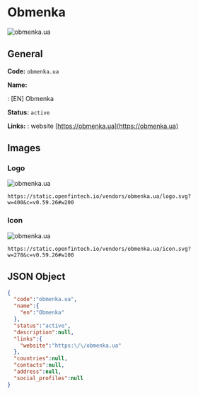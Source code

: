 
# Obmenka 
![obmenka.ua](https://static.openfintech.io/vendors/obmenka.ua/logo.svg?w=400&c=v0.59.26#w200)  

## General 
 
**Code:** `obmenka.ua` 
 
**Name:** 
 
:	[EN] Obmenka 
 
**Status:** `active` 
 
**Links:** 
: website [https://obmenka.ua](https://obmenka.ua) 
 

## Images 

### Logo 
 
![obmenka.ua](https://static.openfintech.io/vendors/obmenka.ua/logo.svg?w=400&c=v0.59.26#w200)  

```
https://static.openfintech.io/vendors/obmenka.ua/logo.svg?w=400&c=v0.59.26#w200
```  

### Icon 
 
![obmenka.ua](https://static.openfintech.io/vendors/obmenka.ua/icon.svg?w=278&c=v0.59.26#w100)  

```
https://static.openfintech.io/vendors/obmenka.ua/icon.svg?w=278&c=v0.59.26#w100
```  

## JSON Object 

```json
{
  "code":"obmenka.ua",
  "name":{
    "en":"Obmenka"
  },
  "status":"active",
  "description":null,
  "links":{
    "website":"https:\/\/obmenka.ua"
  },
  "countries":null,
  "contacts":null,
  "address":null,
  "social_profiles":null
}
```  
